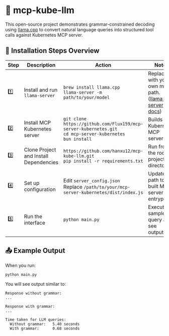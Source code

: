 # 📘 mcp-kube-llm

This open-source project demonstrates grammar-constrained decoding using [llama.cpp](https://github.com/ggml-org/llama.cpp?tab=readme-ov-file) to convert natural language queries into structured tool calls against Kubernetes MCP server.

## 🧾 Installation Steps Overview

| Step | Description                       | Action                                                                                   | Notes                                                                                       |
|------|-----------------------------------|--------------------------------------------------------------------------------------------------|---------------------------------------------------------------------------------------------|
| 1️⃣   | Install and run `llama-server`   | `brew install llama.cpp`  <br> `llama-server -m path/to/your/model`                             | Replace with your own model path. <br> ([llama-server docs](https://github.com/ggml-org/llama.cpp/tree/master/tools/server)) |
| 2️⃣   | Install MCP Kubernetes server     | `git clone https://github.com/Flux159/mcp-server-kubernetes.git` <br> `cd mcp-server-kubernetes` <br> `bun install` | Builds the Kubernetes MCP server.                                        |
| 3️⃣   | Clone Project and Install Dependencies      | `https://github.com/hanxu12/mcp-kube-llm.git` <br> `pip install -r requirements.txt`                                                                | Run from the root project directory.                                                        |
| 4️⃣   | Set up configuration             | Edit `server_config.json` <br> Replace `/path/to/your/mcp-server-kubernetes/dist/index.js`      | Update the path to the built MCP server entrypoint.                                         |
| 5️⃣   | Run the interface                | `python main.py`                                                                                 | Executes a sample query and see outputs.                                          |

## 📤 Example Output

When you run:

```bash
python main.py
```

You will see output similar to:
```
Response without grammar:
...

Response with grammar:
...

Time taken for LLM queries:
  Without grammar:   5.40 seconds
  With grammar:      0.68 seconds
```
